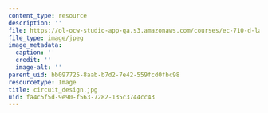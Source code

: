 ```yaml
---
content_type: resource
description: ''
file: https://ol-ocw-studio-app-qa.s3.amazonaws.com/courses/ec-710-d-lab-medical-technologies-for-the-developing-world-spring-2010/fa4c5f5d9e90f5637282135c3744cc43_circuit_design.jpg
file_type: image/jpeg
image_metadata:
  caption: ''
  credit: ''
  image-alt: ''
parent_uid: bb097725-8aab-b7d2-7e42-559fcd0fbc98
resourcetype: Image
title: circuit_design.jpg
uid: fa4c5f5d-9e90-f563-7282-135c3744cc43
---
```

